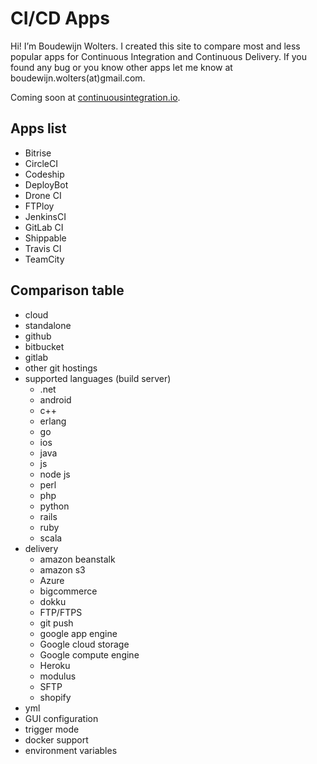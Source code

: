 # CI/CD Apps

Hi! I’m Boudewijn Wolters. I created this site to compare most and less popular apps for Continuous Integration and Continuous Delivery. If you found any bug or you know other apps let me know at boudewijn.wolters(at)gmail.com.

Coming soon at [continuousintegration.io](http://continuousintegration.io/).

## Apps list

* Bitrise
* CircleCI
* Codeship
* DeployBot
* Drone CI
* FTPloy
* JenkinsCI
* GitLab CI
* Shippable
* Travis CI
* TeamCity

## Comparison table
* cloud
* standalone
* github
* bitbucket
* gitlab
* other git hostings
* supported languages (build server)
   * .net
   * android
   * c++
   * erlang
   * go
   * ios
   * java
   * js
   * node js
   * perl
   * php
   * python
   * rails
   * ruby
   * scala
* delivery
   * amazon beanstalk
   * amazon s3
   * Azure
   * bigcommerce
   * dokku
   * FTP/FTPS
   * git push
   * google app engine
   * Google cloud storage
   * Google compute engine
   * Heroku
   * modulus
   * SFTP
   * shopify
* yml
* GUI configuration
* trigger mode
* docker support
* environment variables